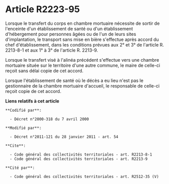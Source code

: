 # Article R2223-95

Lorsque le transfert du corps en chambre mortuaire nécessite de sortir de l'enceinte d'un établissement de santé ou d'un
établissement d'hébergement pour personnes âgées ou de l'un de leurs sites d'implantation, le transport sans mise en bière
s'effectue après accord du chef d'établissement, dans les conditions prévues aux 2° et 3° de l'article R. 2213-8-1 et aux 1°
à 3° de l'article R. 2213-9. 

Lorsque le transfert visé à l'alinéa précédent s'effectue vers une chambre mortuaire située sur le territoire d'une autre
commune, le maire de celle-ci reçoit sans délai copie de cet accord. 

Lorsque l'établissement de santé où le décès a eu lieu n'est pas le gestionnaire de la chambre mortuaire d'accueil, le
responsable de celle-ci reçoit copie de cet accord.

**Liens relatifs à cet article**

	**Codifié par**:

	  - Décret n°2000-318 du 7 avril 2000

	**Modifié par**:

	  - Décret n°2011-121 du 28 janvier 2011 - art. 54

	**Cite**:

	  - Code général des collectivités territoriales - art. R2213-8-1
	  - Code général des collectivités territoriales - art. R2213-9

	**Cité par**:

	  - Code général des collectivités territoriales - art. R2512-35 (V)
